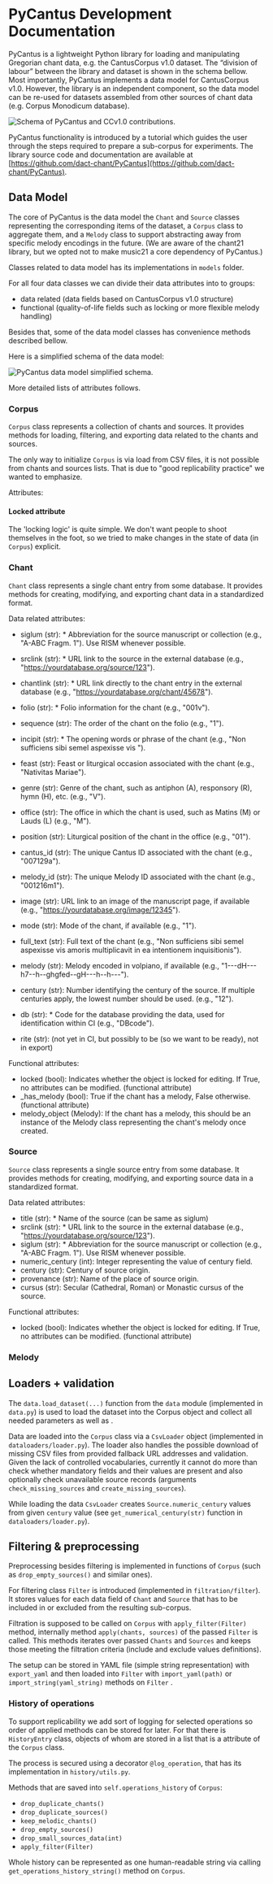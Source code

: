# PyCantus Development Documentation

PyCantus is a lightweight Python library for loading 
and manipulating Gregorian chant data, e.g. the CantusCorpus v1.0 dataset.
The “division of labour” between the library and dataset is shown in the schema bellow. 
Most importantly, PyCantus implements a data model for CantusCorpus v1.0.
However, the library is an independent component, so the data model can be re-used for datasets assembled
from other sources of chant data (e.g. Corpus Monodicum database).
  
  
![Schema of PyCantus and CCv1.0 contributions.](_static/img/pycantus_schema_cleaned.png)
  
PyCantus functionality is introduced by a tutorial which guides the user through the steps required to prepare a sub-corpus for experiments. The library source code and documentation are available at [https://github.com/dact-chant/PyCantus](https://github.com/dact-chant/PyCantus).

## Data Model
The core of PyCantus is the data model the `Chant` and `Source` classes representing the corresponding items of the dataset,
a `Corpus` class to aggregate them, and a `Melody` class to support abstracting away from specific melody encodings in the future. (We are aware of the chant21 library, but we opted not to make music21 a core dependency of PyCantus.)

Classes related to data model has its implementations in `models` folder.

For all four data classes we can divide their data attributes into to groups:
- data related (data fields based on CantusCorpus v1.0 structure)
- functional (quality-of-life fields such as locking or more flexible melody handling)

Besides that, some of the data model classes has convenience methods described bellow.


Here is a simplified schema of the data model:

![PyCantus data model simplified schema.](_static/img/data_model_pycantus.png)

More detailed lists of attributes follows.  

### Corpus

`Corpus` class represents a collection of chants and sources.
It provides methods for loading, filtering, and exporting data related to the chants and sources.

The only way to initialize `Corpus` is via load from CSV files, it is not possible from chants and sources lists. That is due to "good replicability practice" we wanted to emphasize.

Attributes:



#### Locked attribute
The 'locking logic' is quite simple. We don't want people to shoot themselves in the foot, so we tried to make changes in the state of data (in `Corpus`) explicit.


### Chant

`Chant` class represents a single chant entry from some database.
It provides methods for creating, modifying, and exporting chant data in a standardized format.


Data related attributes:
- siglum (str): \* Abbreviation for the source manuscript or collection (e.g., "A-ABC Fragm. 1"). Use RISM whenever possible.  
- srclink (str): \* URL link to the source in the external database (e.g., "https://yourdatabase.org/source/123").  
- chantlink (str): \* URL link directly to the chant entry in the external database (e.g., "https://yourdatabase.org/chant/45678").  
- folio (str): \* Folio information for the chant (e.g., "001v").  
- sequence (str): The order of the chant on the folio (e.g., "1").  
- incipit (str): \* The opening words or phrase of the chant (e.g., "Non sufficiens sibi semel aspexisse vis ").  
- feast (str): Feast or liturgical occasion associated with the chant (e.g., "Nativitas Mariae").
- genre (str): Genre of the chant, such as antiphon (A), responsory (R), hymn (H), etc. (e.g., "V").
- office (str): The office in which the chant is used, such as Matins (M) or Lauds (L) (e.g., "M").
- position (str): Liturgical position of the chant in the office (e.g., "01").
- cantus_id (str): The unique Cantus ID associated with the chant (e.g., "007129a").
- melody_id (str): The unique Melody ID associated with the chant (e.g., "001216m1").
- image (str): URL link to an image of the manuscript page, if available (e.g., "https://yourdatabase.org/image/12345").
- mode (str): Mode of the chant, if available (e.g., "1").
- full_text (str): Full text of the chant (e.g., "Non sufficiens sibi semel aspexisse vis amoris multiplicavit in ea intentionem inquisitionis").
- melody (str): Melody encoded in volpiano, if available (e.g., "1---dH---h7--h--ghgfed--gH---h--h---").
- century (str): Number identifying the century of the source. If multiple centuries apply, the lowest number should be used. (e.g., "12").
- db (str): \* Code for the database providing the data, used for identification within CI (e.g., "DBcode").

- rite (str): (not yet in CI, but possibly to be (so we want to be ready), not in export)

Functional attributes:
- locked (bool): Indicates whether the object is locked for editing. If True, no attributes can be modified. (functional attribute)
- _has_melody (bool): True if the chant has a melody, False otherwise. (functional attribute)
- melody_object (Melody): If the chant has a melody, this should be an instance of the Melody class representing the chant's melody once created.
    

### Source
`Source` class represents a single source entry from some database.
It provides methods for creating, modifying, and exporting source data in a standardized format.


Data related attributes:
- title (str): \* Name of the source (can be same as siglum)
- srclink (str): \* URL link to the source in the external database (e.g., "https://yourdatabase.org/source/123").
- siglum (str): \* Abbreviation for the source manuscript or collection (e.g., "A-ABC Fragm. 1"). Use RISM whenever possible.
- numeric_century (int): Integer representing the value of century field.
- century (str): Century of source origin.
- provenance (str): Name of the place of source origin.
- cursus (str): Secular (Cathedral, Roman) or Monastic cursus of the source. 

Functional attributes:
- locked (bool): Indicates whether the object is locked for editing. If True, no attributes can be modified. (functional attribute)

### Melody


## Loaders + validation
The `data.load_dataset(...)` function from the `data` module (implemented in `data.py`) is used to load the dataset into the Corpus object and collect all needed parameters as well as .


Data are loaded into the `Corpus` class via a `CsvLoader` object (implemented in `dataloaders/loader.py`).
The loader also handles the possible download of missing CSV files from provided fallback URL addresses and 
validation. Given the lack of controlled vocabularies, currently it cannot do more than check whether mandatory fields and their values are present and also optionally check unavailable source records (arguments `check_missing_sources` and `create_missing_sources`).

While loading the data `CsvLoader` creates `Source.numeric_century` values from given `century` value (see `get_numerical_century(str)` function in `dataloaders/loader.py`).

## Filtering & preprocessing

Preprocessing  besides filtering is implemented in functions of `Corpus` (such as `drop_empty_sources()` and similar ones).

For filtering class `Filter` is introduced (implemented in `filtration/filter`). It stores values for each data field of `Chant` and `Source` that has to be included in or excluded from the resulting sub-corpus.

Filtration is supposed to be called on `Corpus` with `apply_filter(Filter)` method, internally method `apply(chants, sources)` of the passed `Filter` is called. This methods iterates over passed `Chants` and `Sources` and keeps those meeting the filtration criteria (include and exclude values definitions).

The setup can be stored in YAML file (simple string representation) with `export_yaml` and then loaded into `Filter` with `import_yaml(path)` or `import_string(yaml_string)` methods on `Filter` .



### History of operations

To support replicability we add sort of logging for selected operations so order of applied methods can be stored for later. For that there is `HistoryEntry` class, objects of whom are stored in a list that is a attribute of the `Corpus` class.

The process is secured using a decorator `@log_operation`, that has its implementation in `history/utils.py`.

Methods that are saved into `self.operations_history` of `Corpus`:
- `drop_duplicate_chants()`
- `drop_duplicate_sources()`
- `keep_melodic_chants()`
- `drop_empty_sources()`
- `drop_small_sources_data(int)`
- `apply_filter(Filter)`

Whole history can be represented as one human-readable string via calling `get_operations_history_string()` method on `Corpus`.

